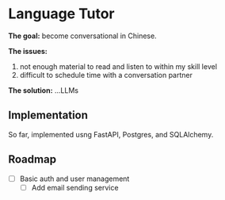 # Language Tutor

**The goal:** become conversational in Chinese.

**The issues:**

1. not enough material to read and listen to within my skill level
2. difficult to schedule time with a conversation partner

**The solution:** ...LLMs

## Implementation

So far, implemented usng FastAPI, Postgres, and SQLAlchemy.

## Roadmap

- [ ] Basic auth and user management
  - [ ] Add email sending service
